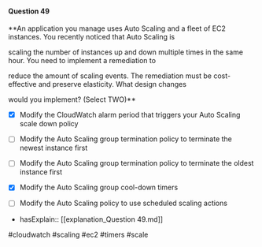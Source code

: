 #### Question  49


**An application you manage uses Auto Scaling and a fleet of EC2 instances. You recently noticed that Auto Scaling is

scaling the number of instances up and down multiple times in the same hour. You need to implement a remediation to

reduce the amount of scaling events. The remediation must be cost-effective and preserve elasticity. What design changes

would you implement? (Select TWO)**


- [x] Modify the CloudWatch alarm period that triggers your Auto Scaling scale down policy


- [ ] Modify the Auto Scaling group termination policy to terminate the newest instance first


- [ ] Modify the Auto Scaling group termination policy to terminate the oldest instance first


- [x] Modify the Auto Scaling group cool-down timers


- [ ] Modify the Auto Scaling policy to use scheduled scaling actions



- hasExplain:: [[explanation_Question  49.md]]

#cloudwatch #scaling #ec2 #timers #scale 